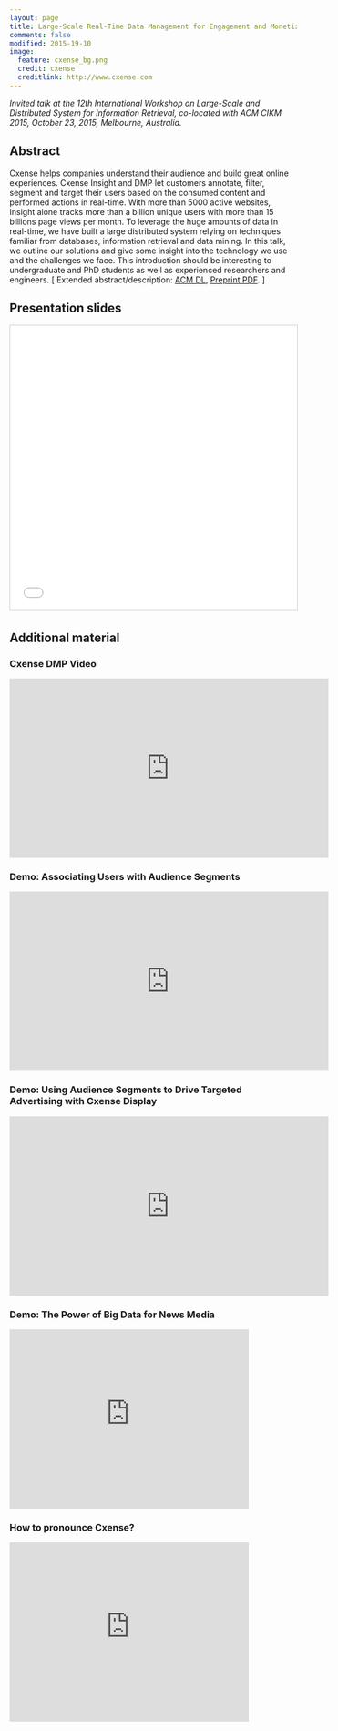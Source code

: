 ```yaml
---
layout: page
title: Large-Scale Real-Time Data Management for Engagement and Monetization
comments: false
modified: 2015-19-10
image:
  feature: cxense_bg.png
  credit: cxense
  creditlink: http://www.cxense.com
---
```

<p style="align:left"><i>Invited talk at the 12th International Workshop on Large-Scale and Distributed System for Information Retrieval, co-located with ACM CIKM 2015, October 23, 2015, Melbourne, Australia.</i></p>

<h2>Abstract</h2>
Cxense helps companies understand their audience and build great online experiences. Cxense Insight and DMP let customers annotate, filter, segment and target their users based on the consumed content and performed actions in real-time. With more than 5000 active websites, Insight alone tracks more than a billion unique users with more than 15 billions page views per month. To leverage the huge amounts of data in real-time, we have built a large distributed system relying on techniques familiar from databases, information retrieval and data mining. In this talk, we outline our solutions and give some insight into the technology we use and the challenges we face. This introduction should be interesting to undergraduate and PhD students as well as experienced researchers and engineers. [ Extended abstract/description: <a href="http://dl.acm.org/citation.cfm?id=2809953">ACM DL</a>, <a href="http://s-j.github.io/assets/cxense-at-lsdsir-2015.pdf">Preprint PDF</a>. ]

<h2>Presentation slides</h2>
<center><iframe src="//www.slideshare.net/slideshow/embed_code/key/v6wxhSZtCtmo6f" width="600" height="500" frameborder="0" marginwidth="0" marginheight="0" scrolling="no" style="border:1px solid #CCC; border-width:1px; margin-bottom:5px; max-width: 100%;" allowfullscreen></iframe></center>

<h2>Additional material</h2>
<h3>Cxense DMP Video</h3>
<iframe width="560" height="315" src="https://www.youtube.com/embed/x0xO_d-T284" frameborder="0" allowfullscreen></iframe>

<h3>Demo: Associating Users with Audience Segments</h3>
<iframe width="560" height="315" src="https://www.youtube.com/embed/kFKgpQWDZS0" frameborder="0" allowfullscreen></iframe>

<h3>Demo: Using Audience Segments to Drive Targeted Advertising with Cxense Display</h3>
<iframe width="560" height="315" src="https://www.youtube.com/embed/MIRR383Q-AU" frameborder="0" allowfullscreen></iframe>

<h3>Demo: The Power of Big Data for News Media</h3>
<iframe width="420" height="315" src="https://www.youtube.com/embed/NXXzlCRksBw" frameborder="0" allowfullscreen></iframe>

<h3>How to pronounce Cxense?</h3>
<iframe width="420" height="315" src="https://www.youtube.com/embed/RhSKws-fdVE" frameborder="0" allowfullscreen></iframe>
